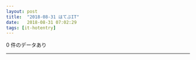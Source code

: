 ```yaml
---
layout: post
title:  "2018-08-31 はてぶIT"
date:   2018-08-31 07:02:29
tags: [it-hotentry]
---
```

0 件のデータあり

<hr>
